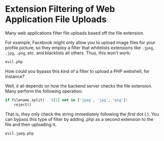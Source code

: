 # Extension Filtering of Web Application File Uploads

Many web applications filter file uploads based off the file extension.

For example, Facebook might only allow you to upload image files for your profile picture, so they employ a filter that whitelists extensions like `.jpeg`, `.jpg`, `.png`, etc. and blacklists all others. Thus, this won't work:

```bash
evil.php
```

How could you bypass this kind of a filter to upload a PHP webshell, for instance?

Well, it all depends on *how* the backend server checks the file extension. Many perform the following operation:

```python
if filename.split('.')[1] not in ['jpeg', 'jpg', 'png']:
    reject()
```

That is, they only check the string immediately following the *first* dot (.). You can bypass this type of filter by adding *.php* as a second extension to the file and then uploading it.

```bash
evil.jpeg.php
```
